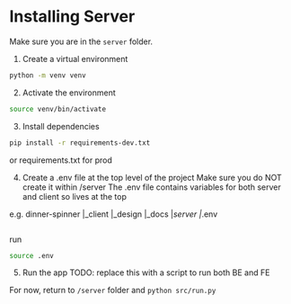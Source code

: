 # Installing Server

Make sure you are in the `server` folder.

1. Create a virtual environment

```bash
python -m venv venv
```

2. Activate the environment

```bash
source venv/bin/activate
```

3. Install dependencies

```bash
pip install -r requirements-dev.txt
```

or requirements.txt for prod

4. Create a .env file at the top level of the project
Make sure you do NOT create it within /server
The .env file contains variables for both server and client so lives at the top

e.g.
dinner-spinner
|_client
|_design
|_docs
|_server
|_.env

```bash

```

run 
```bash
source .env
```

5. Run the app
TODO: replace this with a script to run both BE and FE

For now, return to `/server` folder and `python src/run.py`
